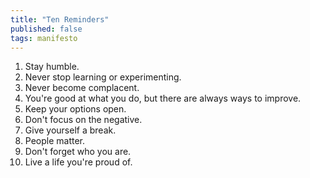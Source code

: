 ```yaml
---
title: "Ten Reminders"
published: false
tags: manifesto
---
```

1. Stay humble.
2. Never stop learning or experimenting.
3. Never become complacent.
4. You're good at what you do, but there are always ways to improve.
5. Keep your options open.
6. Don't focus on the negative.
7. Give yourself a break.
8. People matter.
9. Don't forget who you are.
10. Live a life you're proud of.
